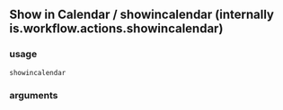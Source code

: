 
## Show in Calendar / showincalendar (internally is.workflow.actions.showincalendar)

### usage
`showincalendar `

### arguments

